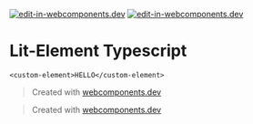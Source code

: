 [![edit-in-webcomponents.dev](https://webcomponents.dev/assets/ext/edit_in_wcd.svg)](https://webcomponents.dev/edit/0m2Cx8OJRArbH0mXdBQI)
[![edit-in-webcomponents.dev](https://webcomponents.dev/assets/ext/edit_in_wcd.svg)](https://webcomponents.dev/edit/0m2Cx8OJRArbH0mXdBQI)

# Lit-Element Typescript

```showcase
<custom-element>HELLO</custom-element>
```

> Created with [webcomponents.dev](https://webcomponents.dev)

> Created with [webcomponents.dev](https://webcomponents.dev)